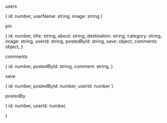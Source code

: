 users

{
  id: number,
  userName: string,
  image: string
}

pin

{
  id: number,
  title: string,
  about: string,
  destination: string, <!-- url -->
  category: string,
  image: string,
  userId: string,
  postedById: string,
  save: object,
  comments: object,
}

comments

{
  id: number,
  postedById: string,
  comment: string,
}

save 

{
  id: number,
  postedById: number,
  userId: number
}

postedBy

{
  id: number,
  userId: number,
  
}